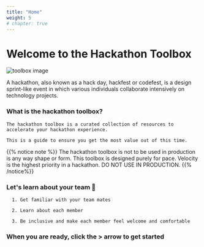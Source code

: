 ```yaml
---
title: "Home"
weight: 5
# chapter: true
---
```


# Welcome to the Hackathon Toolbox


![toolbox image](/images/006-toolbox.png?width=20%)

A hackathon, also known as a hack day, hackfest or codefest, is a design sprint-like event in which various individuals collaborate intensively on technology projects.

### What is the hackathon toolbox?

```
The hackathon toolbox is a curated collection of resources to accelerate your hackathon experience.

This is a guide to ensure you get the most value out of this time.

```

{{% notice note %}}
The hackathon toolbox is not to be used in production is any way shape or form.
This toolbox is designed purely for pace. Velocity is the highest priority in a hackathon.
DO NOT USE IN PRODUCTION.
{{% /notice%}}



### Let's learn about your team 🤝
```
  1. Get familiar with your team mates
  
  2. Learn about each member
  
  3. Be inclusive and make each member feel welcome and comfortable

```

### When you are ready, click the **>** arrow to get started





